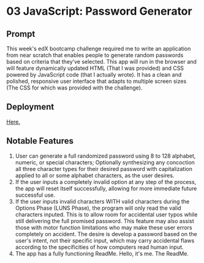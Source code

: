 # 03 JavaScript: Password Generator

## Prompt

This week's edX bootcamp challenge required me to write an application from near scratch that enables people to generate random passwords based on criteria that they’ve selected. This app will run in the browser and will feature dynamically updated HTML (That I was provided) and CSS powered by JavaScript code (that I actually wrote). It has a clean and polished, responsive user interface that adapts to multiple screen sizes (The CSS for which was provided with the challenge).

## Deployment

[Here.](https://NoahJRalph.github.io/edX-password-generator)

## Notable Features

1. User can generate a full randomized password using 8 to 128 alphabet, numeric, or special characters; Optionally synthesizing any concoction all three character types for their desired password with capitalization applied to all or some alphabet characters, as the user desires.
2. If the user inputs a completely invalid option at any step of the process, the app will reset itself successfully, allowing for more immediate future successful use.
3. If the user inputs invalid characters WITH valid characters during the Options Phase (LUNS Phase), the program will only read the valid characters inputed. This is to allow room for accidental user typos while still delivering the full promised password. This feature may also assist those with motor function limitations who may make these user errors completely on accident. The desire is develop a password based on the user's intent, not their specific input, which may carry accidental flaws according to the specificities of how computers read human input.
4. The app has a fully functioning ReadMe. Hello, it's me. The ReadMe.
